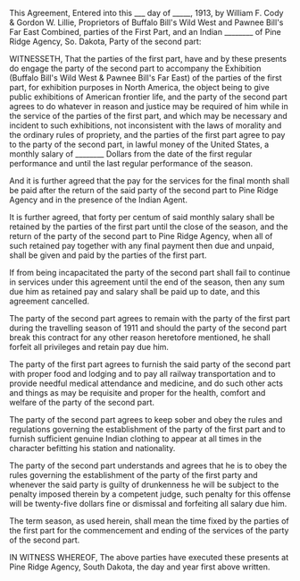 This Agreement, Entered into this ___ day of _____, 1913, by William F. Cody & Gordon W. Lillie, Proprietors of Buffalo Bill's Wild West and Pawnee Bill's Far East Combined, parties of the First Part, and an Indian ________ of Pine Ridge Agency, So. Dakota, Party of the second part:

WITNESSETH, That the parties of the first part, have and by these presents do engage the party of the second part to accompany the Exhibition (Buffalo Bill's Wild West & Pawnee Bill's Far East) of the parties of the first part, for exhibition purposes in North America, the object being to give public exhibitions of American frontier life, and the party of the second part agrees to do whatever in reason and justice may be required of him while in the service of the parties of the first part, and which may be necessary and incident to such exhibitions, not inconsistent with the laws of morality and the ordinary rules of propriety, and the parties of the first part agree to pay to the party of the second part, in lawful money of the United States, a monthly salary of ________ Dollars from the date of the first regular performance and until the last regular performance of the season.

And it is further agreed that the pay for the services for the final month shall be paid after the return of the said party of the second part to Pine Ridge Agency and in the presence of the Indian Agent.

It is further agreed, that forty per centum of said monthly salary shall be retained by the parties of the first part until the close of the season, and the return of the party of the second part to Pine Ridge Agency, when all of such retained pay together with any final payment then due and unpaid, shall be given and paid by the parties of the first part.

If from being incapacitated the party of the second part shall fail to continue in services under this agreement until the end of the season, then any sum due him as retained pay and salary shall be paid up to date, and this agreement cancelled.

The party of the second part agrees to remain with the party of the first part during the travelling season of 1911 and should the party of the second part break this contract for any other reason heretofore mentioned, he shall forfeit all privileges and retain pay due him.

The party of the first part agrees to furnish the said party of the second part with proper food and lodging and to pay all railway transportation and to provide needful medical attendance and medicine, and do such other acts and things as may be requisite and proper for the health, comfort and welfare of the party of the second part.

The party of the second part agrees to keep sober and obey the rules and regulations governing the establishment of the party of the first part and to furnish sufficient genuine Indian clothing to appear at all times in the character befitting his station and nationality.

The party of the second part understands and agrees that he is to obey the rules governing the establishment of the party of the first party and whenever the said party is guilty of drunkenness he will be subject to the penalty imposed therein by a competent judge, such penalty for this offense will be twenty-five dollars fine or dismissal and forfeiting all salary due him.

The term season, as used herein, shall mean the time fixed by the parties of the first part for the commencement and ending of the services of the party of the second part.

IN WITNESS WHEREOF, The above parties have executed these presents at Pine Ridge Agency, South Dakota, the day and year first above written.